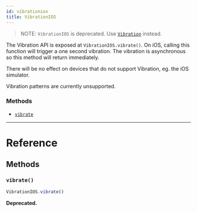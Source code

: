 ```yaml
---
id: vibrationios
title: VibrationIOS
---
```


> NOTE:
> `VibrationIOS` is deprecated. Use [`Vibration`](docs/vibration.html) instead.

The Vibration API is exposed at `VibrationIOS.vibrate()`. On iOS, calling this function will trigger a one second vibration. The vibration is asynchronous so this method will return immediately.

There will be no effect on devices that do not support Vibration, eg. the iOS simulator.

Vibration patterns are currently unsupported.

### Methods

- [`vibrate`](docs/vibrationios.html#vibrate)




---

# Reference

## Methods

### `vibrate()`

```javascript
VibrationIOS.vibrate()
```

**Deprecated.**




